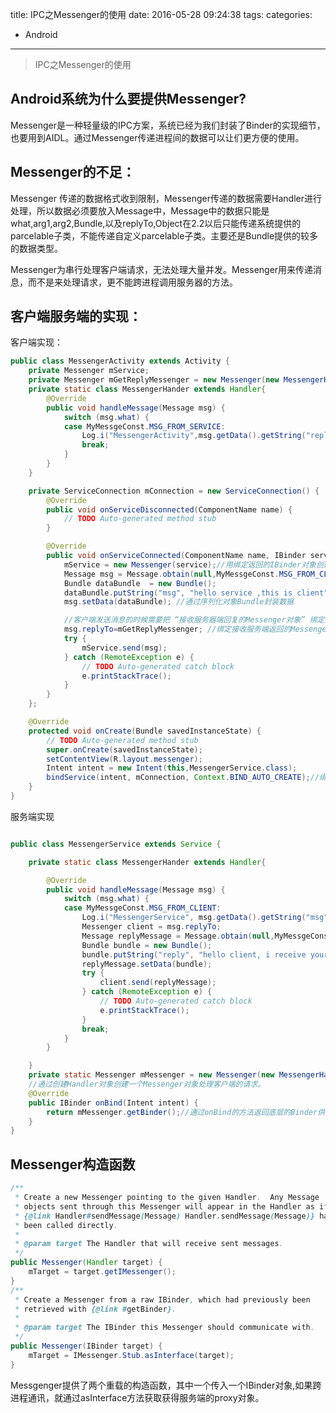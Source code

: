 title: IPC之Messenger的使用
date: 2016-05-28 09:24:38
tags:
categories:
- Android
---

>IPC之Messenger的使用

## Android系统为什么要提供Messenger?
Messenger是一种轻量级的IPC方案，系统已经为我们封装了Binder的实现细节，也要用到AIDL。通过Messenger传递进程间的数据可以让们更方便的使用。
<!-- more -->
## Messenger的不足：
Messenger 传递的数据格式收到限制，Messenger传递的数据需要Handler进行处理，所以数据必须要放入Message中，Message中的数据只能是what,arg1,arg2,Bundle,以及replyTo,Object在2.2以后只能传递系统提供的parcelable子类，不能传递自定义parcelable子类。主要还是Bundle提供的较多的数据类型。

Messenger为串行处理客户端请求，无法处理大量并发。Messenger用来传递消息，而不是来处理请求，更不能跨进程调用服务器的方法。


## 客户端服务端的实现：

客户端实现：
```java
public class MessengerActivity extends Activity {
	private Messenger mService;
	private Messenger mGetReplyMessenger = new Messenger(new MessengerHander());
	private static class MessengerHander extends Handler{
		@Override
		public void handleMessage(Message msg) {
			switch (msg.what) {
			case MyMessgeConst.MSG_FROM_SERVICE:
			    Log.i("MessengerActivity",msg.getData().getString("reply"));
				break;
			}			
		}
	}

	private ServiceConnection mConnection = new ServiceConnection() {
		@Override
		public void onServiceDisconnected(ComponentName name) {
			// TODO Auto-generated method stub
		}

		@Override
		public void onServiceConnected(ComponentName name, IBinder service) {
			mService = new Messenger(service);//用绑定返回的IBinder对象创建Messenger
			Message msg = Message.obtain(null,MyMessgeConst.MSG_FROM_CLIENT);
			Bundle dataBundle  = new Bundle();
			dataBundle.putString("msg", "hello service ,this is client");
			msg.setData(dataBundle); //通过序列化对象Bundle封装数据

			//客户端发送消息的时候需要把 “接收服务器端回复的Messenger对象” 绑定到Message对象传给服务器
			msg.replyTo=mGetReplyMessenger; //绑定接收服务端返回的Messenger 这个Messenger的创建不需要传入IBinder对象
			try {
				mService.send(msg);
			} catch (RemoteException e) {
				// TODO Auto-generated catch block
				e.printStackTrace();
			}
		}
	};

	@Override
	protected void onCreate(Bundle savedInstanceState) {
		// TODO Auto-generated method stub
		super.onCreate(savedInstanceState);
		setContentView(R.layout.messenger);
		Intent intent = new Intent(this,MessengerService.class);
		bindService(intent, mConnection, Context.BIND_AUTO_CREATE);//绑定服务端的Service
	}
}

```
服务端实现
```java

public class MessengerService extends Service {

	private static class MessengerHander extends Handler{

		@Override
		public void handleMessage(Message msg) {
			switch (msg.what) {
			case MyMessgeConst.MSG_FROM_CLIENT:
				Log.i("MessengerService", msg.getData().getString("msg"));
				Messenger client = msg.replyTo;
				Message replyMessage = Message.obtain(null,MyMessgeConst.MSG_FROM_SERVICE);
				Bundle bundle = new Bundle();
				bundle.putString("reply", "hello client, i receive your message");
				replyMessage.setData(bundle);
				try {
					client.send(replyMessage);
				} catch (RemoteException e) {
					// TODO Auto-generated catch block
					e.printStackTrace();
				}
				break;
			}			
		}

	}
	private static Messenger mMessenger = new Messenger(new MessengerHander());
	//通过创建Handler对象创建一个Messenger对象处理客户端的请求。
	@Override
	public IBinder onBind(Intent intent) {
		return mMessenger.getBinder();//通过onBind的方法返回底层的Binder供客户端使用
	}
}
```

## Messenger构造函数

```java
/**
 * Create a new Messenger pointing to the given Handler.  Any Message
 * objects sent through this Messenger will appear in the Handler as if
 * {@link Handler#sendMessage(Message) Handler.sendMessage(Message)} had
 * been called directly.
 *
 * @param target The Handler that will receive sent messages.
 */
public Messenger(Handler target) {
    mTarget = target.getIMessenger();
}
/**
 * Create a Messenger from a raw IBinder, which had previously been
 * retrieved with {@link #getBinder}.
 *
 * @param target The IBinder this Messenger should communicate with.
 */
public Messenger(IBinder target) {
    mTarget = IMessenger.Stub.asInterface(target);
}
```
Messgenger提供了两个重载的构造函数，其中一个传入一个IBinder对象,如果跨进程通讯，就通过asInterface方法获取获得服务端的proxy对象。
